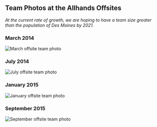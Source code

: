 ## Team Photos at the Allhands Offsites

_At the current rate of growth, we are hoping to have a team size greater than the population of Des Moines by 2021._

### March 2014

![March offsite team photo](https://cloud.githubusercontent.com/assets/633088/13960930/a9ec2a0a-f030-11e5-8e9b-db2b9157ab42.jpg)

### July 2014

![July offsite team photo](https://cloud.githubusercontent.com/assets/633088/13960929/a9ebf08a-f030-11e5-98f9-3d25681eb830.jpg)

### January 2015

![January offsite team photo](https://cloud.githubusercontent.com/assets/633088/13960931/a9edd94a-f030-11e5-9532-a715c3db708e.jpg)

### September 2015 

![September offsite team photo](https://cloud.githubusercontent.com/assets/633088/13960928/a9ebcfe2-f030-11e5-8ce2-ff4e0f48a63c.jpg)





